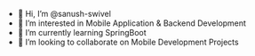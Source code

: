 - 👋 Hi, I’m @sanush-swivel
- 👀 I’m interested in Mobile Application & Backend Development
- 🌱 I’m currently learning SpringBoot
- 💞️ I’m looking to collaborate on Mobile Development Projects

<!---
sanush-swivel/sanush-swivel is a ✨ special ✨ repository because its `README.md` (this file) appears on your GitHub profile.
You can click the Preview link to take a look at your changes.
--->
